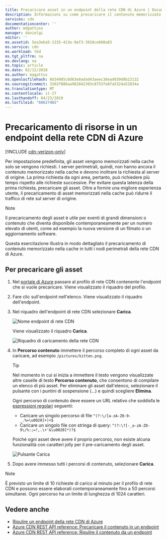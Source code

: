 ```yaml
---
title: Precaricare asset in un endpoint della rete CDN di Azure | Documentazione Microsoft
description: Informazioni su come precaricare il contenuto memorizzato nella cache in un endpoint della rete CDN di Azure.
services: cdn
documentationcenter: ''
author: mdgattuso
manager: danielgi
editor: ''
ms.assetid: 5ea3eba5-1335-413e-9af3-3918ce608a83
ms.service: cdn
ms.workload: tbd
ms.tgt_pltfrm: na
ms.devlang: na
ms.topic: article
ms.date: 02/12/2018
ms.author: magattus
ms.openlocfilehash: 0d34985c8d83e8adad43aeec36ead939d8b22132
ms.sourcegitcommit: 3102f886aa962842303c8753fe8fa5324a52834a
ms.translationtype: MT
ms.contentlocale: it-IT
ms.lasthandoff: 04/23/2019
ms.locfileid: "60627402"
---
```

# <a name="pre-load-assets-on-an-azure-cdn-endpoint"></a>Precaricamento di risorse in un endpoint della rete CDN di Azure
[!INCLUDE [cdn-verizon-only](../../includes/cdn-verizon-only.md)]

Per impostazione predefinita, gli asset vengono memorizzati nella cache solo se vengono richiesti. I server perimetrali, quindi, non hanno ancora il contenuto memorizzato nella cache e devono inoltrare la richiesta al server di origine. La prima richiesta da ogni area, pertanto, può richiedere più tempo rispetto alle richieste successive. Per evitare questa latenza della prima richiesta, precaricare gli asset. Oltre a fornire una migliore esperienza utente, il precaricamento di asset memorizzati nella cache può ridurre il traffico di rete sul server di origine.

> [!NOTE]
> Il precaricamento degli asset è utile per eventi di grandi dimensioni o contenuto che diventa disponibile contemporaneamente per un numero elevato di utenti, come ad esempio la nuova versione di un filmato o un aggiornamento software.
> 
> 

Questa esercitazione illustra in modo dettagliato il precaricamento di contenuto memorizzato nella cache in tutti i nodi perimetrali della rete CDN di Azure.

## <a name="to-pre-load-assets"></a>Per precaricare gli asset
1. Nel [portale di Azure](https://portal.azure.com) passare al profilo di rete CDN contenente l'endpoint che si vuole precaricare. Viene visualizzato il riquadro del profilo.
    
2. Fare clic sull'endpoint nell'elenco. Viene visualizzato il riquadro dell'endpoint.
3. Nel riquadro dell'endpoint di rete CDN selezionare **Carica**.
   
    ![Nome endpoint di rete CDN](./media/cdn-preload-endpoint/cdn-endpoint-blade.png)
   
    Viene visualizzato il riquadro **Carica**.
   
    ![Riquadro di caricamento della rete CDN](./media/cdn-preload-endpoint/cdn-load-blade.png)
4. In **Percorso contenuto** immettere il percorso completo di ogni asset da caricare, ad esempio `/pictures/kitten.png`.
   
   > [!TIP]
   > Nel momento in cui si inizia a immettere il testo vengono visualizzate altre caselle di testo **Percorso contenuto**, che consentono di compilare un elenco di più asset. Per eliminare gli asset dall'elenco, selezionare il pulsante con i puntini di sospensione (...) e quindi scegliere **Elimina**.
   > 
   > Ogni percorso di contenuto deve essere un URL relativo che soddisfa le [espressioni regolari](/dotnet/standard/base-types/regular-expression-language-quick-reference) seguenti:  
   > - Caricare un singolo percorso di file `^(?:\/[a-zA-Z0-9-_.%=\u0020]+)+$`  
   > - Caricare un singolo file con stringa di query: `^(?:\?[-_a-zA-Z0-9\/%:;=!,.\+'&\u0020]*)?$` 
   > 
   > Poiché ogni asset deve avere il proprio percorso, non esiste alcuna funzionalità con caratteri jolly per il pre-caricamento degli asset.
   > 
   > 
   
    ![Pulsante Carica](./media/cdn-preload-endpoint/cdn-load-paths.png)
5. Dopo avere immesso tutti i percorsi di contenuto, selezionare **Carica**.
   

> [!NOTE]
> È previsto un limite di 10 richieste di carico al minuto per il profilo di rete CDN e possono essere elaborati contemporaneamente fino a 50 percorsi simultanei. Ogni percorso ha un limite di lunghezza di 1024 caratteri.
> 
> 

## <a name="see-also"></a>Vedere anche 
* [Ripulire un endpoint della rete CDN di Azure](cdn-purge-endpoint.md)
* [Azure CDN REST API reference: Precaricare il contenuto in un endpoint](https://docs.microsoft.com/rest/api/cdn/endpoints/loadcontent)
* [Azure CDN REST API reference: Ripulire il contenuto da un endpoint](https://docs.microsoft.com/rest/api/cdn/endpoints/purgecontent)

